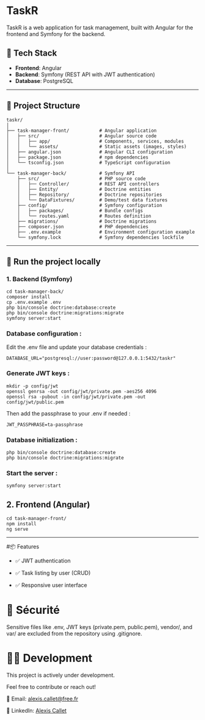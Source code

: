 # TaskR

TaskR is a web application for task management, built with Angular for the frontend and Symfony for the backend.

## 🔧 Tech Stack

- **Frontend**: Angular
- **Backend**: Symfony (REST API with JWT authentication)
- **Database**: PostgreSQL

---

## 📁 Project Structure

```
taskr/
│
├── task-manager-front/           # Angular application
│   ├── src/                      # Angular source code
│   │   ├── app/                  # Components, services, modules
│   │   └── assets/               # Static assets (images, styles)
│   ├── angular.json              # Angular CLI configuration
│   ├── package.json              # npm dependencies
│   └── tsconfig.json             # TypeScript configuration
│
└── task-manager-back/            # Symfony API
    ├── src/                      # PHP source code 
    │   ├── Controller/           # REST API controllers
    │   ├── Entity/               # Doctrine entities
    │   ├── Repository/           # Doctrine repositories
    │   └── DataFixtures/         # Demo/test data fixtures
    ├── config/                   # Symfony configuration 
    │   ├── packages/             # Bundle configs
    │   └── routes.yaml           # Routes definition
    ├── migrations/               # Doctrine migrations
    ├── composer.json             # PHP dependencies
    ├── .env.example              # Environment configuration example
    └── symfony.lock              # Symfony dependencies lockfile
```
---

## 🚀 Run the project locally

### 1. Backend (Symfony)
```
cd task-manager-back/
composer install
cp .env.example .env
php bin/console doctrine:database:create
php bin/console doctrine:migrations:migrate
symfony server:start
```

### Database configuration :

Edit the .env file and update your database credentials :
```
DATABASE_URL="postgresql://user:password@127.0.0.1:5432/taskr"
```

### Generate JWT keys :
```
mkdir -p config/jwt
openssl genrsa -out config/jwt/private.pem -aes256 4096
openssl rsa -pubout -in config/jwt/private.pem -out config/jwt/public.pem
```

Then add the passphrase to your .env if needed :

```
JWT_PASSPHRASE=ta-passphrase
```

### Database initialization :

```
php bin/console doctrine:database:create
php bin/console doctrine:migrations:migrate
```

### Start the server : 

```
symfony server:start
```


## 2. Frontend (Angular)
```
cd task-manager-front/
npm install
ng serve
```

---

#📦 Features

- ✅ JWT authentication

- ✅ Task listing by user (CRUD)

- ✅  Responsive user interface

# 🔐 Sécurité

Sensitive files like .env, JWT keys (private.pem, public.pem), vendor/, and var/ are excluded from the repository using .gitignore.

# 🧑‍💻 Development

This project is actively under development.

Feel free to contribute or reach out!

📧 Email: alexis.callet@free.fr

🔗 LinkedIn: [Alexis Callet](https://www.linkedin.com/in/alexiscallet/)
